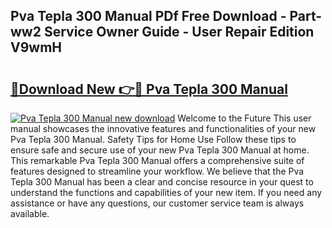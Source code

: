 ## Pva Tepla 300 Manual PDf Free Download - Part-ww2 Service Owner Guide - User Repair Edition V9wmH

# <h2><a href="http://bc73287.oget.top/?id=Pva+Tepla+300+Manual">🔗Download New 👉🔴 Pva Tepla 300 Manual</a></h2>

[![Pva Tepla 300 Manual new download](https://i.imgur.com/5g1atiW.png)](http://bc73287.oget.top/?id=Pva+Tepla+300+Manual)
Welcome to the Future This user manual showcases the innovative features and functionalities of your new Pva Tepla 300 Manual. Safety Tips for Home Use Follow these tips to ensure safe and secure use of your new Pva Tepla 300 Manual at home. This remarkable Pva Tepla 300 Manual offers a comprehensive suite of features designed to streamline your workflow. We believe that the Pva Tepla 300 Manual has been a clear and concise resource in your quest to understand the functions and capabilities of your new item. If you need any assistance or have any questions, our customer service team is always available.
